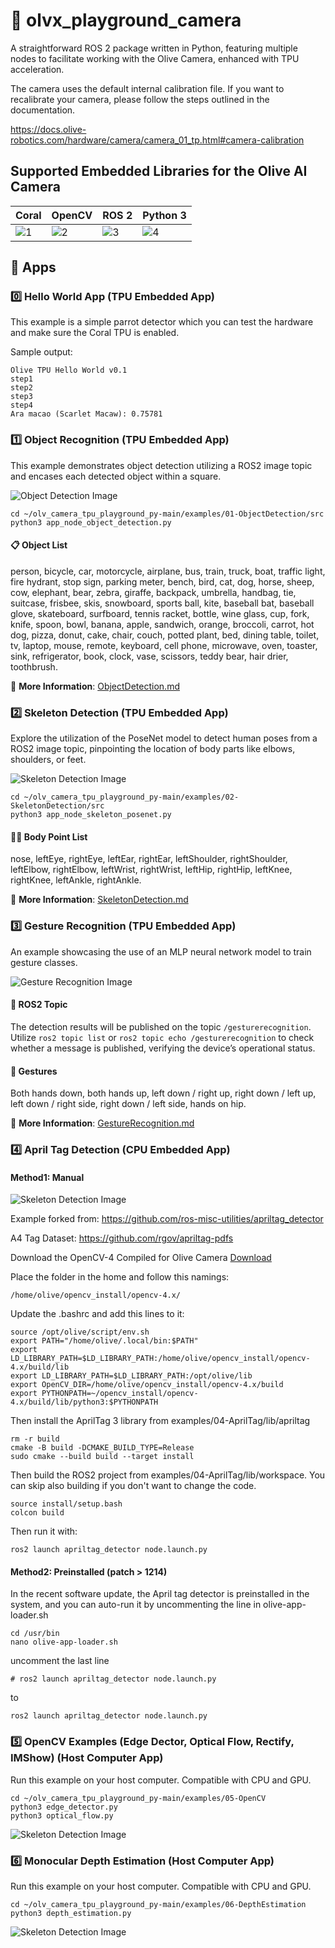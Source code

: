 # 📸 olvx_playground_camera
A straightforward ROS 2 package written in Python, featuring multiple nodes to facilitate working with the Olive Camera, enhanced with TPU acceleration.

The camera uses the default internal calibration file. If you want to recalibrate your camera, please follow the steps outlined in the documentation.

https://docs.olive-robotics.com/hardware/camera/camera_01_tp.html#camera-calibration

## Supported Embedded Libraries for the Olive AI Camera

| Coral | OpenCV | ROS 2 | Python 3 |
| ----- | ------ | ----- | -------  |
| ![1](/images/coral2.png "1.png") | ![2](/images/opencvlogo3.png "2.png")| ![3](/images/ros2.png "3.png") | ![4](/images/python2.png "4.png") |

## 🚀 Apps 

### 0️⃣ Hello World App (TPU Embedded App)

This example is a simple parrot detector which you can test the hardware and make sure the Coral TPU is enabled. 

Sample output:

```
Olive TPU Hello World v0.1
step1
step2
step3
step4
Ara macao (Scarlet Macaw): 0.75781
```

### 1️⃣ Object Recognition (TPU Embedded App)
This example demonstrates object detection utilizing a ROS2 image topic and encases each detected object within a square.

![Object Detection Image](/images/object_recognition.gif "object_recognition.gif")

```
cd ~/olv_camera_tpu_playground_py-main/examples/01-ObjectDetection/src
python3 app_node_object_detection.py
```

#### 📋 Object List
person, bicycle, car, motorcycle, airplane, bus, train, truck, boat, traffic light, fire hydrant, stop sign, parking meter, bench, bird, cat, dog, horse, sheep, cow, elephant, bear, zebra, giraffe, backpack, umbrella, handbag, tie, suitcase, frisbee, skis, snowboard, sports ball, kite, baseball bat, baseball glove, skateboard, surfboard, tennis racket, bottle, wine glass, cup, fork, knife, spoon, bowl, banana, apple, sandwich, orange, broccoli, carrot, hot dog, pizza, donut, cake, chair, couch, potted plant, bed, dining table, toilet, tv, laptop, mouse, remote, keyboard, cell phone, microwave, oven, toaster, sink, refrigerator, book, clock, vase, scissors, teddy bear, hair drier, toothbrush.

🔗 **More Information**: [ObjectDetection.md](https://github.com/olive-robotics/olv_camera_tpu_playground_py/blob/main/ObjectDetection.md)

### 2️⃣ Skeleton Detection (TPU Embedded App)
Explore the utilization of the PoseNet model to detect human poses from a ROS2 image topic, pinpointing the location of body parts like elbows, shoulders, or feet.

![Skeleton Detection Image](/images/skeleton.gif "skeleton.gif")

```
cd ~/olv_camera_tpu_playground_py-main/examples/02-SkeletonDetection/src
python3 app_node_skeleton_posenet.py
```

#### 🚶‍♂️ Body Point List
nose, leftEye, rightEye, leftEar, rightEar, leftShoulder, rightShoulder, leftElbow, rightElbow, leftWrist, rightWrist, leftHip, rightHip, leftKnee, rightKnee, leftAnkle, rightAnkle.

🔗 **More Information**: [SkeletonDetection.md](https://github.com/olive-robotics/olv_camera_tpu_playground_py/blob/main/SkeletonDetection.md)

### 3️⃣ Gesture Recognition (TPU Embedded App)
An example showcasing the use of an MLP neural network model to train gesture classes.

![Gesture Recognition Image](https://github.com/olive-robotics/olv_camera_tpu_playground_py/assets/5897501/2f1dda5e-51bc-43af-93a2-f22f5d41355b)

#### 📡 ROS2 Topic
The detection results will be published on the topic `/gesturerecognition`. Utilize `ros2 topic list` or `ros2 topic echo /gesturerecognition` to check whether a message is published, verifying the device’s operational status.

#### 🤏 Gestures
Both hands down, both hands up, left down / right up, right down / left up, left down / right side, right down / left side, hands on hip.

🔗 **More Information**: [GestureRecognition.md](https://github.com/olive-robotics/olv_camera_tpu_playground_py/blob/main/GestureRecognition.md)

### 4️⃣ April Tag Detection (CPU Embedded App)

#### Method1: Manual 

![Skeleton Detection Image](/images/tag.gif "tag.gif")

Example forked from:
https://github.com/ros-misc-utilities/apriltag_detector

A4 Tag Dataset:
https://github.com/rgov/apriltag-pdfs

Download the OpenCV-4 Compiled for Olive Camera
[Download](https://drive.google.com/file/d/1AaO6qKZIV1wDaI-2pzJ3npGFW7vGyhDP/view?usp=sharing)

Place the folder in the home and follow this namings:

```
/home/olive/opencv_install/opencv-4.x/
```

Update the .bashrc and add this lines to it:

```
source /opt/olive/script/env.sh
export PATH="/home/olive/.local/bin:$PATH"
export LD_LIBRARY_PATH=$LD_LIBRARY_PATH:/home/olive/opencv_install/opencv-4.x/build/lib
export LD_LIBRARY_PATH=$LD_LIBRARY_PATH:/opt/olive/lib
export OpenCV_DIR=/home/olive/opencv_install/opencv-4.x/build
export PYTHONPATH=~/opencv_install/opencv-4.x/build/lib/python3:$PYTHONPATH
```

Then install the AprilTag 3 library from examples/04-AprilTag/lib/apriltag

```
rm -r build
cmake -B build -DCMAKE_BUILD_TYPE=Release
sudo cmake --build build --target install
```

Then build the ROS2 project from examples/04-AprilTag/lib/workspace. You can skip also building if you don't want to change the code.

```
source install/setup.bash
colcon build
```

Then run it with:

```
ros2 launch apriltag_detector node.launch.py
```

#### Method2: Preinstalled (patch > 1214) 

In the recent software update, the April tag detector is preinstalled in the system, and you can auto-run it by uncommenting the line in olive-app-loader.sh

```
cd /usr/bin
nano olive-app-loader.sh
```

uncomment the last line

```
# ros2 launch apriltag_detector node.launch.py
```
to

```
ros2 launch apriltag_detector node.launch.py
```

### 5️⃣ OpenCV Examples (Edge Dector, Optical Flow, Rectify, IMShow) (Host Computer App)

Run this example on your host computer. Compatible with CPU and GPU.

```
cd ~/olv_camera_tpu_playground_py-main/examples/05-OpenCV
python3 edge_detector.py
python3 optical_flow.py
```

![Skeleton Detection Image](/images/opencv.png "opencv.png")

### 6️⃣ Monocular Depth Estimation (Host Computer App)

Run this example on your host computer. Compatible with CPU and GPU.

```
cd ~/olv_camera_tpu_playground_py-main/examples/06-DepthEstimation
python3 depth_estimation.py
```

![Skeleton Detection Image](/images/MonocularMiDaSGIF.gif "depth.gif")

